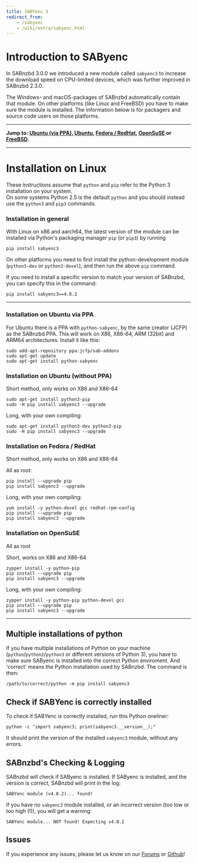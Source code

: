 ```yaml
---
title: SABYenc 3
redirect_from:
    - /sabyenc
    - /wiki/extra/sabyenc.html
---
```


# Introduction to SAByenc

In SABnzbd 3.0.0 we introduced a new module called `sabyenc3` to increase the download speed on CPU-limited devices, which was further improved in SABnzbd 2.3.0.

The Windows- and macOS-packages of SABnzbd automatically contain that module. On other platforms (like Linux and FreeBSD) you have to make sure the module is installed. The information below is for packagers and source code users on those platforms.

<hr/>

**Jump to: [Ubuntu (via PPA)](#installation-on-ubuntu-via-ppa), [Ubuntu](#installation-on-ubuntu-without-ppa), [Fedora / RedHat](#installation-on-fedora--redhat), [OpenSuSE](#installation-on-opensuse) or [FreeBSD](#installation-on-freebsd).**

<hr/>

# Installation on Linux

<div class="alert alert-warning">
    These instructions assume that <code>python</code> and <code>pip</code> refer to the Python 3 installation on your system.<br>On some systems Python 2.5 is the default <code>python</code> and you should instead use the <code>python3</code> and <code>pip3</code> commands.
</div>

### Installation in general

With Linux on x86 and aarch64, the latest version of the module can be installed via Python's packaging manager `pip` (or `pip3`) by running

```
pip install sabyenc3
```

On other platforms you need to first install the python-development module (`python3-dev` or `python3-devel`), and then run the above `pip` command.

If you need to install a specific version to match your version of SABnzbd, you can specify this in the command:

```
pip install sabyenc3==4.0.2
```

<hr/>

### Installation on Ubuntu via PPA

For Ubuntu there is a PPA with `python-sabyenc`, by the same creator (JCFP) as the SABnzbd PPA. This will work on X86, X86-64, ARM (32bit) and ARM64 architectures.
Install it like this:
```
sudo add-apt-repository ppa:jcfp/sab-addons
sudo apt-get update
sudo apt-get install python-sabyenc
```

### Installation on Ubuntu (without PPA)

Short method, only works on X86 and X86-64
```
sudo apt-get install python3-pip
sudo -H pip install sabyenc3 --upgrade
```

Long, with your own compiling:
```
sudo apt-get install python3-dev python3-pip
sudo -H pip install sabyenc3 --upgrade
```

### Installation on Fedora / RedHat

Short method, only works on X86 and X86-64

All as root:
```
pip install --upgrade pip
pip install sabyenc3 --upgrade
```

Long, with your own compiling:

```
yum install -y python-devel gcc redhat-rpm-config
pip install --upgrade pip
pip install sabyenc3 --upgrade
```

### Installation on OpenSuSE
All as root

Short, works on X86 and X86-64
```
zypper install -y python-pip
pip install --upgrade pip
pip install sabyenc3 --upgrade
```

Long, with your own compiling:

```
zypper install -y python-pip python-devel gcc
pip install --upgrade pip
pip install sabyenc3 --upgrade
```

<hr/>

## Multiple installations of python

If you have multiple installations of Python on your machine (<code>python</code>/<code>python2</code>/<code>python3</code> or different versions of Python 3), you have to make sure SAByenc is installed into the correct Python enviroment. And 'correct' means the Python installation used by SABnzbd. The command is then:

```
/path/to/correct/python -m pip install sabyenc3
```

## Check if SABYenc is correctly installed

To check if SABYenc is correctly installed, run this Python oneliner:
```
python -c "import sabyenc3; print(sabyenc3.__version__);"
```
It should print the version of the installed `sabyenc3` module, without any errors.


## SABnzbd's Checking & Logging

SABnzbd will check if SAByenc is installed.
If SAByenc is installed, and the version is correct, SABnzbd will print in the log:

```
SABYenc module (v4.0.2)... found!
```

If you have no `sabyenc3` module installed, or an incorrect version (too low or too high (!)), you will get a warning:

```
SABYenc module... NOT found! Expecting v4.0.2
```

## Issues

If you experience any issues, please let us know on our [Forums](https://forums.sabnzbd.org/) or [Github](https://github.com/sabnzbd/sabnzbd/issues)!
